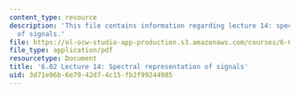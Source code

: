```yaml
---
content_type: resource
description: 'This file contains information regarding lecture 14: spectral representation
  of signals.'
file: https://ol-ocw-studio-app-production.s3.amazonaws.com/courses/6-02-introduction-to-eecs-ii-digital-communication-systems-fall-2012/3d71e96b6e7942d74c15fb2f99244985_MIT6_02F12_lec14.pdf
file_type: application/pdf
resourcetype: Document
title: '6.02 Lecture 14: Spectral representation of signals'
uid: 3d71e96b-6e79-42d7-4c15-fb2f99244985
---
```


